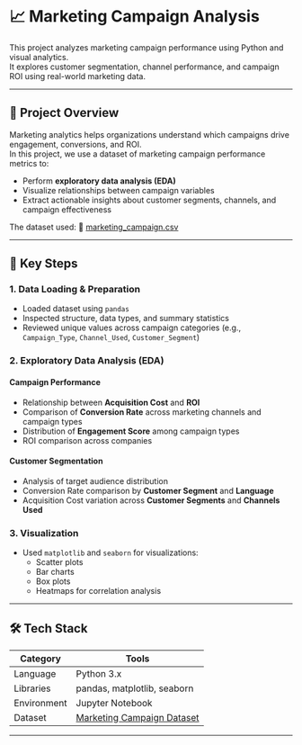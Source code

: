 # 📈 Marketing Campaign Analysis

This project analyzes marketing campaign performance using Python and visual analytics.  
It explores customer segmentation, channel performance, and campaign ROI using real-world marketing data.

---

## 📘 Project Overview

Marketing analytics helps organizations understand which campaigns drive engagement, conversions, and ROI.  
In this project, we use a dataset of marketing campaign performance metrics to:
- Perform **exploratory data analysis (EDA)**
- Visualize relationships between campaign variables
- Extract actionable insights about customer segments, channels, and campaign effectiveness

The dataset used:
🔗 [marketing_campaign.csv](https://raw.githubusercontent.com/ArchanaInsights/Datasets/main/marketing_campaign.csv)

---

## 🧩 Key Steps

### 1. Data Loading & Preparation
- Loaded dataset using `pandas`
- Inspected structure, data types, and summary statistics
- Reviewed unique values across campaign categories (e.g., `Campaign_Type`, `Channel_Used`, `Customer_Segment`)

### 2. Exploratory Data Analysis (EDA)
#### Campaign Performance
- Relationship between **Acquisition Cost** and **ROI**
- Comparison of **Conversion Rate** across marketing channels and campaign types
- Distribution of **Engagement Score** among campaign types
- ROI comparison across companies

#### Customer Segmentation
- Analysis of target audience distribution
- Conversion Rate comparison by **Customer Segment** and **Language**
- Acquisition Cost variation across **Customer Segments** and **Channels Used**

### 3. Visualization
- Used `matplotlib` and `seaborn` for visualizations:
  - Scatter plots
  - Bar charts
  - Box plots
  - Heatmaps for correlation analysis

---

## 🛠️ Tech Stack

| Category | Tools |
|-----------|--------|
| Language | Python 3.x |
| Libraries | pandas, matplotlib, seaborn |
| Environment | Jupyter Notebook |
| Dataset | [Marketing Campaign Dataset](https://raw.githubusercontent.com/ArchanaInsights/Datasets/main/marketing_campaign.csv) |

---

